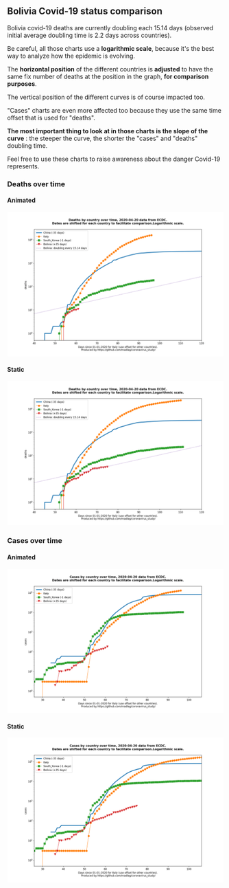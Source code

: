 ## Bolivia Covid-19 status comparison 

Bolivia covid-19 deaths are currently doubling each 15.14 days (observed initial average doubling time is 2.2 days across countries).



Be careful, all those charts use a **logarithmic scale**, because it's the best way to analyze how the epidemic is evolving.
 
The **horizontal position** of the different countries is **adjusted** to have the same fix number of deaths at the position in the graph, **for comparison purposes**.

The vertical position of the different curves is of course impacted too.

"Cases" charts are even more affected too because they use the same time offset that is used for "deaths".

**The most important thing to look at in those charts is the slope of the curve** : the steeper the curve, the shorter the "cases" and "deaths" doubling time.

Feel free to use these charts to raise awareness about the danger Covid-19 represents. 


 
### Deaths over time
 
#### Animated
![Bolivia covid-19 deaths animated chart](https://raw.githubusercontent.com/madlag/coronavirus_study/master/notebooks/graphs/2020-04-20/countries/Bolivia/2020-04-20_Bolivia_deaths.gif "Bolivia covid-19 deaths animated chart")   
 
#### Static
![Bolivia covid-19 deaths static chart](https://raw.githubusercontent.com/madlag/coronavirus_study/master/notebooks/graphs/2020-04-20/countries/Bolivia/2020-04-20_Bolivia_deaths.png "Bolivia covid-19 deaths static chart")   

 
### Cases over time
 
#### Animated
![Bolivia covid-19 cases animated chart](https://raw.githubusercontent.com/madlag/coronavirus_study/master/notebooks/graphs/2020-04-20/countries/Bolivia/2020-04-20_Bolivia_cases.gif "Bolivia covid-19 cases animated chart")   
 
#### Static
![Bolivia covid-19 cases static chart](https://raw.githubusercontent.com/madlag/coronavirus_study/master/notebooks/graphs/2020-04-20/countries/Bolivia/2020-04-20_Bolivia_cases.png "Bolivia covid-19 cases static chart")   


